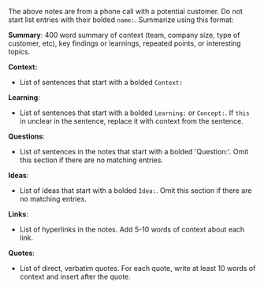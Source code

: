 The above notes are from a phone call with a potential customer. Do not start list entries with their bolded `name:`. Summarize using this format:

**Summary**: 400 word summary of context (team, company size, type of customer, etc), key findings or learnings, repeated points, or interesting topics.

**Context:**
- List of sentences that start with a bolded `Context:`

**Learning**:
- List of sentences that start with a bolded `Learning:` or `Concept:`. If `this` in unclear in the sentence, replace it with context from the sentence.

**Questions**:
- List of sentences in the notes that start with a bolded 'Question:'. Omit this section if there are no matching entries.

**Ideas**:
- List of ideas that start with a bolded `Idea:`. Omit this section if there are no matching entries.

**Links**:
- List of hyperlinks in the notes. Add 5-10 words of context about each link.

**Quotes**:
- List of direct, verbatim quotes. For each quote, write at least 10 words of context and insert after the quote.
